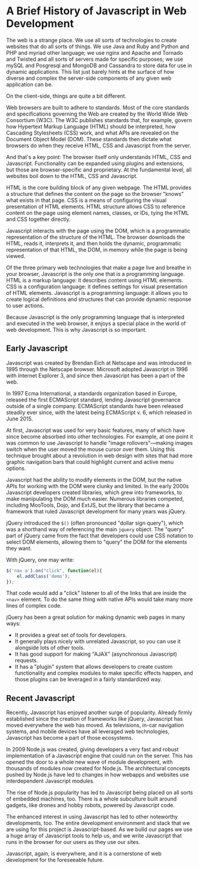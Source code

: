 # A Brief History of Javascript in Web Development
The web is a strange place. We use all sorts of technologies to create websites that do all sorts of things. We use Java and Ruby and Python and PHP and myriad other language; we use nginx and Apache and Tornado and Twisted and all sorts of servers made for specific purposes; we use mySQL and Posgresql and MongoDB and Cassandra to store data for use in dynamic applications. This list just barely hints at the surface of how diverse and complex the server-side components of any given web application can be.

On the client-side, things are quite a bit different.

Web browsers are built to adhere to standards. Most of the core standards and specifications governing the Web are created by the World Wide Web Consortium (W3C). The W3C publishes standards that, for example, govern how Hypertext Markup Language (HTML) should be interpreted, how Cascading Stylesheets (CSS) work, and what APIs are revealed on the Document Object Model (DOM). These standards then dictate what browsers do when they receive HTML, CSS and Javascript from the server.

And that's a key point: The browser itself only understands HTML, CSS and Javascript. Functionality can be expanded using plugins and extensions, but those are browser-specific and proprietary. At the fundamental level, all websites boil down to the HTML, CSS and Javascript.

HTML is the core building block of any given webpage. The HTML provides a structure that defines the content on the page so the browser "knows" what exists in that page. CSS is a means of configuring the visual presentation of HTML elements. HTML structure allows CSS to reference content on the page using element names, classes, or IDs, tying the HTML and CSS together directly.

Javascript interacts with the page using the DOM, which is a programmatic representation of the structure of the HTML. The browser downloads the HTML, reads it, interprets it, and then holds the dynamic, programmatic representation of that HTML, the DOM, in memory while the page is being viewed.

Of the three primary web technologies that make a page live and breathe in your browser, Javascript is the only one that is a programming language. HTML is a markup language: it describes content using HTML elements. CSS is a configuration language: it defines settings for visual presentation of HTML elements. Javascript is a programming language: it allows you to create logical definitions and structures that can provide dynamic response to user actions.

Because Javascript is the only programming language that is interpreted and executed in the web browser, it enjoys a special place in the world of web development. This is why Javascript is so important.

## Early Javascript
Javascript was created by Brendan Eich at Netscape and was introduced in 1995 through the Netscape browser. Microsoft adopted Javascript in 1996 with Internet Explorer 3, and since then Javascript has been a part of the web. 

In 1997 Ecma International, a standards organization based in Europe, released the first ECMAScript standard, lending Javascript governance outside of a single company. ECMAScript standards have been released steadily ever since, with the latest being ECMAScript v. 6, which released in June 2015.

At first, Javascript was used for very basic features, many of which have since become absorbed into other technologies. For example, at one point it was common to use Javascript to handle "image rollovers"&mdash;making images switch when the user moved the mouse cursor over them. Using this technique brought about a revolution in web design with sites that had more graphic navigation bars that could highlight current and active menu options.

Javascript had the ability to modify elements in the DOM, but the native APIs for working with the DOM were clunky and limited. In the early 2000s Javascript developers created libraries, which grew into frameworks, to make manipulating the DOM much easier. Numerous libraries competed, including MooTools, Dojo, and ExtJS, but the library that became a framework that ruled Javascript development for many years was jQuery.

jQuery introduced the `$()` (often pronounced "dollar sign query"), which was a shorthand way of referencing the main `jquery` object. The "query" part of jQuery came from the fact that developers could use CSS notation to select DOM elements, allowing them to "query" the DOM for the elements they want.

With jQuery, one may write:

```js
$('nav a').on("click", function(el){ 
    el.addClass('demo');
});
```

That code would add a "click" listener to all of the links that are inside the `<nav>` element. To do the same thing with native APIs would take many more lines of complex code.

jQuery has been a great solution for making dynamic web pages in many ways: 

* It provides a great set of tools for developers.
* It generally plays nicely with unrelated Javascript, so you can use it alongside lots of other tools.
* It has good support for making "AJAX" (asynchronous Javascript) requests.
* It has a "plugin" system that allows developers to create custom functionality and complex modules to make specific effects happen, and those plugins can be leveraged in a fairly standardized way.

## Recent Javascript
Recently, Javascript has enjoyed another surge of popularity. Already firmly established since the creation of frameworks like jQuery, Javascript has moved everywhere the web has moved. As televisions, in-car navigation systems, and mobile devices have all leveraged web technologies, Javascript has become a part of those ecosystems.

In 2009 Node.js was created, giving developers a very fast and robust implementation of a Javascript engine that could run on the server. This has opened the door to a whole new wave of module development, with thousands of modules now created for Node.js. The architectural concepts pushed by Node.js have led to changes in how webapps and websites use interdependent Javascript modules. 

The rise of Node.js popularity has led to Javascript being placed on all sorts of embedded machines, too. There is a whole subculture built around gadgets, like drones and hobby robots, powered by Javascript code. 

The enhanced interest in using Javascript has led to other noteworthy developments, too. The entire development environment and stack that we are using for this project is Javascript-based. As we build our pages we use a huge array of Javascript tools to help us, and we write Javascript that runs in the browser for our users as they use our sites. 

Javascript, again, is everywhere, and it is a cornerstone of web development for the foreseeable future.


